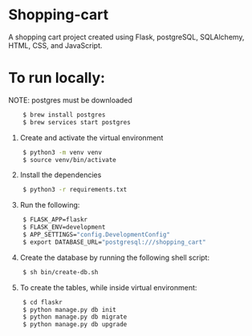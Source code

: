 # Shopping-cart
A shopping cart project created using Flask, postgreSQL, SQLAlchemy, HTML, CSS, and JavaScript.

# To run locally:
NOTE: postgres must be downloaded 
```sh
    $ brew install postgres 
    $ brew services start postgres
```

1. Create and activate the virtual environment
```sh
    $ python3 -m venv venv
    $ source venv/bin/activate
```

2. Install the dependencies 
```sh
    $ python3 -r requirements.txt
```

3. Run the following: 
```sh
    $ FLASK_APP=flaskr
    $ FLASK_ENV=development
    $ APP_SETTINGS="config.DevelopmentConfig"
    $ export DATABASE_URL="postgresql:///shopping_cart"
```

4. Create the database by running the following shell script:
```sh
    $ sh bin/create-db.sh
```

5. To create the tables, while inside virtual environment:
```sh
    $ cd flaskr
    $ python manage.py db init
    $ python manage.py db migrate
    $ python manage.py db upgrade
```
